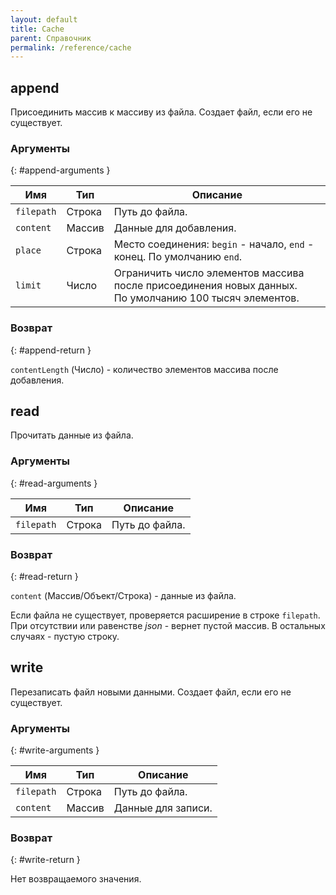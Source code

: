 ```yaml
---
layout: default
title: Cache
parent: Справочник
permalink: /reference/cache
---
```


## append

Присоединить массив к массиву из файла. Создает файл, если его не существует.

### Аргументы 
{: #append-arguments }

| Имя | Тип | Описание |
|-----|-----|----------|
| `filepath` | Строка | Путь до файла. |
| `content` | Массив | Данные для добавления. |
| `place` | Строка | Место соединения: `begin` - начало, `end` - конец. По умолчанию `end`. |
| `limit` | Число | Ограничить число элементов массива после присоединения новых данных. </br> По умолчанию 100 тысяч элементов. |

### Возврат
{: #append-return }

`contentLength` (Число) - количество элементов массива после добавления.

## read

Прочитать данные из файла.

### Аргументы 
{: #read-arguments }

| Имя | Тип | Описание |
|-----|-----|----------|
| `filepath` | Строка | Путь до файла. |

### Возврат
{: #read-return }

`content` (Массив/Объект/Строка) - данные из файла.

Если файла не существует, проверяется расширение в строке `filepath`. При отсутствии или равенстве _json_ - вернет пустой массив. В остальных случаях - пустую строку.

## write

Перезаписать файл новыми данными. Создает файл, если его не существует.

### Аргументы 
{: #write-arguments }

| Имя | Тип | Описание |
|-----|-----|----------|
| `filepath` | Строка |  Путь до файла. |
| `content`  | Массив | Данные для записи. |

### Возврат
{: #write-return }

Нет возвращаемого значения.
